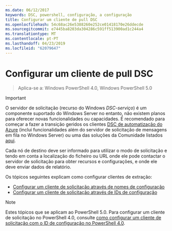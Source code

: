 ```yaml
---
ms.date: 06/12/2017
keywords: DSC, powershell, configuração, a configuração
title: Configurar um cliente de pull DSC
ms.openlocfilehash: 54c68ac26e5388260e252ce01418170e26ddecde
ms.sourcegitcommit: e7445ba8203da304286c591ff513900ad1c244a4
ms.translationtype: MT
ms.contentlocale: pt-PT
ms.lasthandoff: 04/23/2019
ms.locfileid: "62079647"
---
```

# <a name="setting-up-a-dsc-pull-client"></a>Configurar um cliente de pull DSC

> Aplica-se a: Windows PowerShell 4.0, Windows PowerShell 5.0

> [!IMPORTANT]
> O servidor de solicitação (recurso do Windows *DSC-serviço*) é um componente suportado do Windows Server no entanto, não existem planos para oferecer novas funcionalidades ou capacidades. É recomendado para começar a fazer a transição geridos os clientes [DSC de automatização do Azure](/azure/automation/automation-dsc-getting-started) (inclui funcionalidades além do servidor de solicitação de mensagens em fila no Windows Server) ou uma das soluções da Comunidade listados [aqui](pullserver.md#community-solutions-for-pull-service).

Cada nó de destino deve ser informado para utilizar o modo de solicitação e tendo em conta a localização do ficheiro ou URL onde ele pode contactar o servidor de solicitação para obter recursos e configurações, e onde ele deve enviar dados de relatório.

Os tópicos seguintes explicam como configurar clientes de extração:

* [Configurar um cliente de solicitação através de nomes de configuração](pullClientConfigNames.md)
* [Configurar um cliente de solicitação através de IDs de configuração](pullClientConfigID.md)

> [!NOTE]
> Estes tópicos que se aplicam ao PowerShell 5.0. Para configurar um cliente de solicitação no PowerShell 4.0, consulte [como configurar um cliente de solicitação com o ID de configuração no PowerShell 4.0](pullClientConfigID4.md).